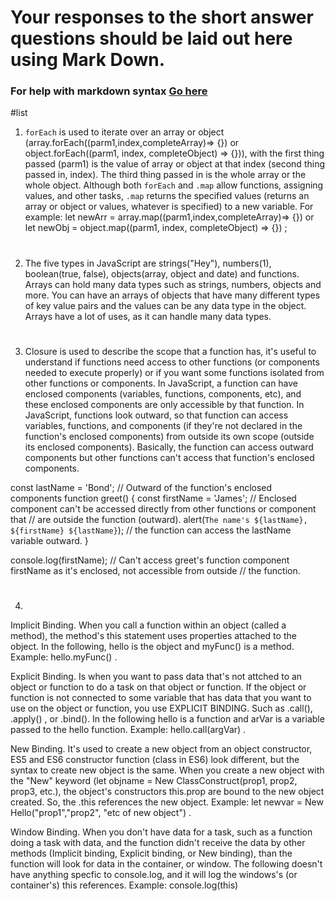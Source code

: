 # Your responses to the short answer questions should be laid out here using Mark Down.
### For help with markdown syntax [Go here](https://github.com/adam-p/markdown-here/wiki/Markdown-Cheatsheet)
#list
1. `forEach` is used to iterate over an array or object (array.forEach((parm1,index,completeArray)=> {}) or 
object.forEach((parm1, index, completeObject) => {})), with the first thing passed (parm1) is the value of 
array or object at that index (second thing passed in, index). The third thing passed in is the whole array 
or the whole object. Although both `forEach` and `.map` allow functions, assigning values, and other tasks,
`.map` returns the specified values (returns an array or object or values, whatever is specified) to a new variable.
For example: let newArr = array.map((parm1,index,completeArray)=> {}) or 
let newObj = object.map((parm1, index, completeObject) => {}) ;
#
2. The five types in JavaScript are strings("Hey"), numbers(1), boolean(true, false), objects(array, object and date) 
and functions. Arrays can hold many data types such as strings, numbers, objects and more. You can have an arrays of 
objects that have many different types of key value pairs and the values can be any data type in the object. Arrays have
a lot of uses, as it can handle many data types.

#
3. Closure is used to describe the scope that a function has, it's useful to understand if functions need
access to other functions (or components needed to execute properly) or if you want some functions isolated
from other functions or components. In JavaScript, a function can have enclosed components (variables, functions,
components, etc), and these enclosed components are only accessible by that function. In JavaScript, functions 
look outward, so that function can access variables, functions, and components (if they're not declared in the function's
enclosed components) from outside its own scope (outside its enclosed components). Basically, the function can
access outward components but other functions can't access that function's enclosed components.

const lastName = 'Bond'; // Outward of the function's enclosed components
function greet() { 
  const firstName = 'James';  // Enclosed component can't be accessed directly from other functions or component that
                              // are outside the function (outward).
  alert(`The name's ${lastName}, ${firstName} ${lastName}`); // the function can access the lastName variable outward.
}

console.log(firstName); // Can't access greet's function component firstName as it's enclosed, not accessible from outside
                        // the function.

#
4. 
Implicit Binding. When you call a function within an object (called a method), the method's this 
statement uses properties attached to the object. In the following, hello is the object and myFunc() 
is a method. Example: hello.myFunc() .

Explicit Binding. Is when you want to pass data that's not attched to an object or function to
do a task on that object or function. If the object or function is not connected to some variable 
that has data that you want to use on the object or function, you use EXPLICIT BINDING. Such as 
.call(), .apply() , or .bind(). In the following hello is a function and arVar is a variable passed
to the hello function. Example: hello.call(argVar) .

New Binding. It's used to create a new object from an object constructor, ES5 and ES6 constructor 
function (class in ES6) look different, but the syntax to create new object is the same. When you create 
a new object with the "New" keyword (let objname = New ClassConstruct(prop1, prop2, prop3, etc.), the 
object's constructors this.prop are bound to the new object created. So, the .this references the new object. 
 Example: let newvar = New Hello("prop1","prop2", "etc of new object") .


Window Binding. When you don't have data for a task, such as a function doing a task with data, and the function didn't receive the data by other methods (Implicit binding, Explicit binding, or New binding), than the function will look for
data in the container, or window. The following doesn't have anything specfic to console.log, and it will
log the windows's (or container's) this references. Example: console.log(this) 